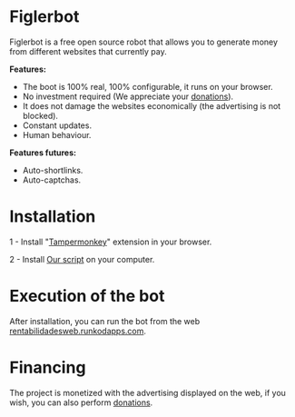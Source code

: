 # Figlerbot

Figlerbot is a free open source robot that allows you to generate money from different websites that currently pay.

**Features:**
- The boot is 100% real, 100% configurable, it runs on your browser.
- No investment required (We appreciate your [donations](https://rentabilidadesweb.runkodapps.com/donaciones)).
- It does not damage the websites economically (the advertising is not blocked).
- Constant updates.
- Human behaviour.

**Features futures:**
- Auto-shortlinks.
- Auto-captchas.

# Installation

1 - Install "[Tampermonkey](https://www.tampermonkey.net/)" extension in your browser.

2 - Install [Our script](https://rentabilidades-team.github.io/figlerbot/figlerbot.user.js) on your computer.

# Execution of the bot

After installation, you can run the bot from the web [rentabilidadesweb.runkodapps.com](https://rentabilidadesweb.runkodapps.com/).

# Financing

The project is monetized with the advertising displayed on the web, if you wish, you can also perform [donations](https://rentabilidadesweb.runkodapps.com/donaciones).
